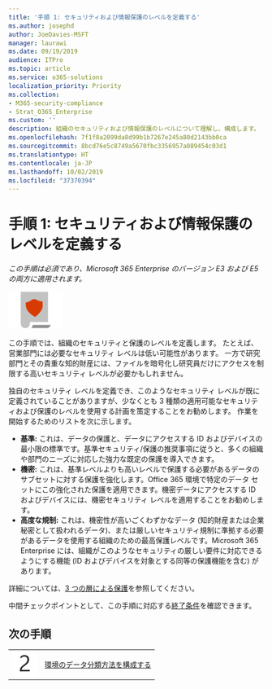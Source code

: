 ```yaml
---
title: '手順 1: セキュリティおよび情報保護のレベルを定義する'
ms.author: josephd
author: JoeDavies-MSFT
manager: laurawi
ms.date: 09/19/2019
audience: ITPro
ms.topic: article
ms.service: o365-solutions
localization_priority: Priority
ms.collection:
- M365-security-compliance
- Strat_O365_Enterprise
ms.custom: ''
description: 組織のセキュリティおよび情報保護のレベルについて理解し、構成します。
ms.openlocfilehash: 7f1f8a2099da8d99b1b7267e245a80d2143bb0ca
ms.sourcegitcommit: 8bcd76e5c8749a5670fbc3356957a089454c03d1
ms.translationtype: HT
ms.contentlocale: ja-JP
ms.lasthandoff: 10/02/2019
ms.locfileid: "37370394"
---
```

# <a name="step-1-define-security-and-information-protection-levels"></a>手順 1: セキュリティおよび情報保護のレベルを定義する

*この手順は必須であり、Microsoft 365 Enterprise のバージョン E3 および E5 の両方に適用されます。*

![フェーズ 6: 情報保護](./media/deploy-foundation-infrastructure/infoprotection_icon-small.png)

この手順では、組織のセキュリティと保護のレベルを定義します。 たとえば、営業部門には必要なセキュリティ レベルは低い可能性があります。 一方で研究部門とその貴重な知的財産には、ファイルを暗号化し研究員だけにアクセスを制限する高いセキュリティ レベルが必要かもしれません。

独自のセキュリティ レベルを定義でき、このようなセキュリティ レベルが既に定義されていることがありますが、少なくとも 3 種類の適用可能なセキュリティおよび保護のレベルを使用する計画を策定することをお勧めします。 作業を開始するためのリストを次に示します。 

- **基準:** これは、データの保護と、データにアクセスする ID およびデバイスの最小限の標準です。基準セキュリティ/保護の推奨事項に従うと、多くの組織や部門のニーズに対応した強力な既定の保護を導入できます。
- **機密:** これは、基準レベルよりも高いレベルで保護する必要があるデータのサブセットに対する保護を強化します。Office 365 環境で特定のデータ セットにこの強化された保護を適用できます。機密データにアクセスする ID およびデバイスには、機密セキュリティ レベルを適用することをお勧めします。
- **高度な規制:** これは、機密性が高いごくわずかなデータ (知的財産または企業秘密として扱われるデータ)、または厳しいセキュリティ規制に準拠する必要があるデータを使用する組織のための最高保護レベルです。Microsoft 365 Enterprise には、組織がこのようなセキュリティの厳しい要件に対応できるようにする機能 (ID およびデバイスを対象とする同等の保護機能を含む) があります。

詳細については、[3 つの層による保護](microsoft-365-policies-configurations.md#three-tiers-of-protection)を参照してください。

中間チェックポイントとして、この手順に対応する[終了条件](infoprotect-exit-criteria.md#crit-infoprotect-step1)を確認できます。

## <a name="next-step"></a>次の手順

|||
|:-------|:-----|
|![手順 2](./media/stepnumbers/Step2.png)|[環境のデータ分類方法を構成する](infoprotect-configure-classification.md)|
